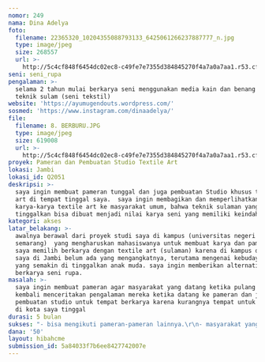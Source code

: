 ```yaml
---
nomor: 249
nama: Dina Adelya
foto:
  filename: 22365320_10204355088793133_6425061266237887777_n.jpg
  type: image/jpeg
  size: 268557
  url: >-
    http://5c4cf848f6454dc02ec8-c49fe7e7355d384845270f4a7a0a7aa1.r53.cf2.rackcdn.com/4b8e4ef2-d95a-43bb-9854-f419c66217a0/22365320_10204355088793133_6425061266237887777_n.jpg
seni: seni_rupa
pengalaman: >-
  selama 2 tahun mulai berkarya seni menggunakan media kain dan benang dengan
  teknik sulam (seni tekstil)
website: 'https://ayumugendouts.wordpress.com/'
sosmed: 'https://www.instagram.com/dinaadelya/'
file:
  filename: 8. BERBURU.JPG
  type: image/jpeg
  size: 619008
  url: >-
    http://5c4cf848f6454dc02ec8-c49fe7e7355d384845270f4a7a0a7aa1.r53.cf2.rackcdn.com/1508cd38-6860-4875-8d80-d395fb191ae7/8.%20BERBURU.JPG
proyek: Pameran dan Pembuatan Studio Textile Art
lokasi: Jambi
lokasi_id: Q2051
deskripsi: >-
  saya ingin membuat pameran tunggal dan juga pembuatan Studio khusus textile
  art di tempat tinggal saya.  saya ingin membagikan dan memperlihatkan
  karya-karya textile art ke masyarakat umum, bahwa teknik sulaman yang mulai di
  tinggalkan bisa dibuat menjadi nilai karya seni yang memiliki keindahan. 
kategori: akses
latar_belakang: >-
  awalnya berawal dari proyek studi saya di kampus (universitas negeri
  semarang)  yang mengharuskan mahasiswanya untuk membuat karya dan pameran.
  saya memilih berkarya dengan textile art (sulaman) karena di kampus dan daerah
  saya di Jambi belum ada yang mengangkatnya, terutama mengenai kebudayaan Jambi
  yang semakin di tinggalkan anak muda. saya ingin memberikan alternatif dalam
  berkarya seni rupa.
masalah: >-
  saya ingin membuat pameran agar masyarakat yang datang ketika pulang dapat
  kembali menceritakan pengalaman mereka ketika datang ke pameran dan juga
  pembuatan studio untuk tempat berkarya karena kurangnya tempat untuk berkarya
  di kota saya tinggal
durasi: 5 bulan
sukses: "- bisa mengikuti pameran-pameran lainnya.\r\n- masyarakat yang berkunjung mendapatkan inspirasi terutama anak-anak mudanya"
dana: '50'
layout: hibahcme
submission_id: 5a84033f7b6ee8427742007e
---
```

